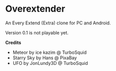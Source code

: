 # Overextender

An Every Extend (Extra) clone for PC and Android.

Version 0.1 is not playable yet.

**Credits**

 - Meteor by ice kazim @ TurboSquid
 - Starry Sky by Hans @ PixaBay
 - UFO by  JonLundy3D @ TurboSquid